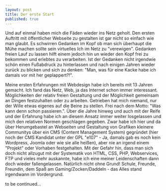 ```yaml
---
layout: post
title: Der erste Start
published: true
---
```

Und auf einmal haben mich die Fäden wieder ins Netz geholt.
Den ersten Auftritt mit öffentlicher Webseite zu gestalten ist gar nicht so einfach wie man glaubt. Es schwirren Gedanken im Kopf ob man sich überhaupt die Mühe machen sollte sein virtuelles Ich im Netz zu "verewigen". Gedanken freien Lauf zu lassen hilft einem jedoch hin un wieder den Kopf frei zu bekommen und erlebtes zu verarbeiten. Ist der Gedanken nicht irgendwie schön einen Fußabdruck zu hinterlassen und nach einigen Jahren wieder zurück zu blicken und sich zu denken: "Man, was für eine Kacke habe ich damals vor mit her geplappert?!".

Meine ersten Erfahrungen mit Webdesign habe ich bereits mit 13 Jahren gemacht. Ich fand das Netz, Web, ja das Internet schon immer interessant. Möglichkeiten der relativ freien Gestaltung und der Möglichkeit gemeinsam an Dingen festzuhalten oder zu arbeiten. Getrieben hat mich niemand, nur der Wille etwas eigenes auf die Beine zu stellen. Frei nach dem Motto: "Was kann denn schon passieren.". Über die Jahre hinweg und auch mit der Reife und der Erfahrung habe ich an diesem Ansatz immer weiter losgelassen und mich den relativen Normen geschlagen gegeben. Zwar habe ich hier und da über Herumgebastel an Webseiten und Gestaltung von Grafiken kleinere Communitys über ein CMS (Content Management System) gegründet (hier noch der CMS Kandidat unter der GPL "e107" - Ja, damals gab es noch kein Wordpress, Joomla oder wie sie alle heißen), aber nie an irgend einem "Projekt" oder Vorhaben festgehalten. Mit der Gefahr hin, dass man sich doch nicht allzugut mit der Systematik von HTML, CSS, PHP, Webservices, FTP und vieles mehr auskannte, habe ich eine meiner Leidenschaften dann doch wieder fallengelassen. Natürlich nicht ohne Grund! Schule, Freunde, Freundin, dem Spaß am Gaming/Zocken/Daddeln - das Alles stand irgendwann im Vordergrund. 


to be continued...